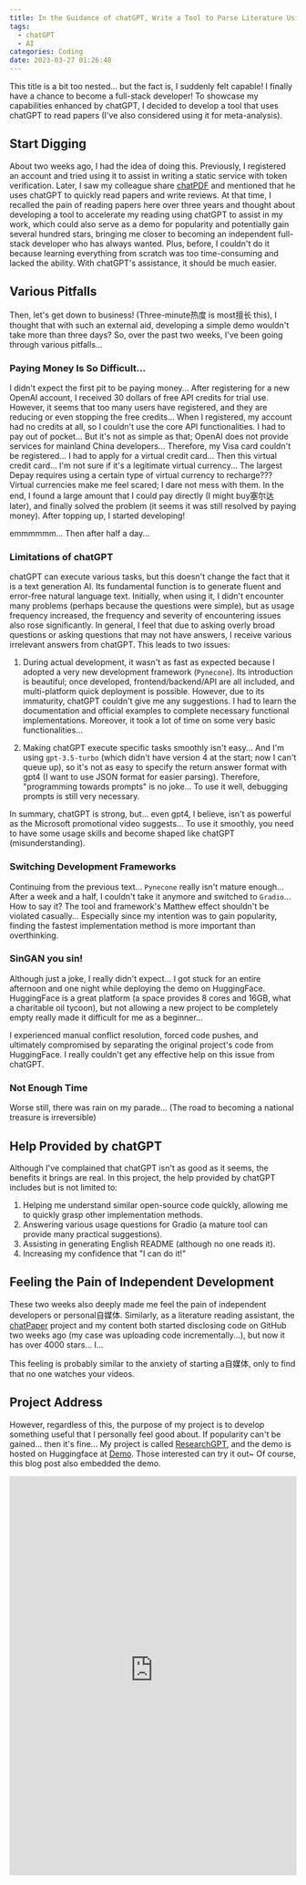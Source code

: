 ```yaml
---
title: In the Guidance of chatGPT, Write a Tool to Parse Literature Using chatGPT's API
tags:
  - chatGPT
  - AI
categories: Coding
date: 2023-03-27 01:26:48
---
```



This title is a bit too nested... but the fact is, I suddenly felt capable! I finally have a chance to become a full-stack developer! To showcase my capabilities enhanced by chatGPT, I decided to develop a tool that uses chatGPT to read papers (I've also considered using it for meta-analysis).

<!-- Abstract part -->
<!-- more -->

## Start Digging

About two weeks ago, I had the idea of doing this. Previously, I registered an account and tried using it to assist in writing a static service with token verification. Later, I saw my colleague share [chatPDF](https://www.chatpdf.com) and mentioned that he uses chatGPT to quickly read papers and write reviews. At that time, I recalled the pain of reading papers here over three years and thought about developing a tool to accelerate my reading using chatGPT to assist in my work, which could also serve as a demo for popularity and potentially gain several hundred stars, bringing me closer to becoming an independent full-stack developer who has always wanted. Plus, before, I couldn't do it because learning everything from scratch was too time-consuming and lacked the ability. With chatGPT's assistance, it should be much easier.

## Various Pitfalls

Then, let's get down to business! (Three-minute热度 is most擅长 this), I thought that with such an external aid, developing a simple demo wouldn't take more than three days? So, over the past two weeks, I've been going through various pitfalls...

### Paying Money Is So Difficult...

I didn't expect the first pit to be paying money... After registering for a new OpenAI account, I received 30 dollars of free API credits for trial use. However, it seems that too many users have registered, and they are reducing or even stopping the free credits... When I registered, my account had no credits at all, so I couldn't use the core API functionalities. I had to pay out of pocket... But it's not as simple as that; OpenAI does not provide services for mainland China developers... Therefore, my Visa card couldn't be registered... I had to apply for a virtual credit card... Then this virtual credit card... I'm not sure if it's a legitimate virtual currency... The largest Depay requires using a certain type of virtual currency to recharge??? Virtual currencies make me feel scared; I dare not mess with them. In the end, I found a large amount that I could pay directly (I might buy塞尔达 later), and finally solved the problem (it seems it was still resolved by paying money). After topping up, I started developing!

emmmmmm... Then after half a day...

### Limitations of chatGPT

chatGPT can execute various tasks, but this doesn't change the fact that it is a text generation AI. Its fundamental function is to generate fluent and error-free natural language text. Initially, when using it, I didn't encounter many problems (perhaps because the questions were simple), but as usage frequency increased, the frequency and severity of encountering issues also rose significantly. In general, I feel that due to asking overly broad questions or asking questions that may not have answers, I receive various irrelevant answers from chatGPT. This leads to two issues:

1. During actual development, it wasn't as fast as expected because I adopted a very new development framework (`Pynecone`). Its introduction is beautiful; once developed, frontend/backend/API are all included, and multi-platform quick deployment is possible. However, due to its immaturity, chatGPT couldn't give me any suggestions. I had to learn the documentation and official examples to complete necessary functional implementations. Moreover, it took a lot of time on some very basic functionalities...

2. Making chatGPT execute specific tasks smoothly isn't easy... And I'm using `gpt-3.5-turbo` (which didn't have version 4 at the start; now I can't queue up), so it's not as easy to specify the return answer format with gpt4 (I want to use JSON format for easier parsing). Therefore, "programming towards prompts" is no joke... To use it well, debugging prompts is still very necessary.

In summary, chatGPT is strong, but... even gpt4, I believe, isn't as powerful as the Microsoft promotional video suggests... To use it smoothly, you need to have some usage skills and become shaped like chatGPT (misunderstanding).

### Switching Development Frameworks

Continuing from the previous text... `Pynecone` really isn't mature enough... After a week and a half, I couldn't take it anymore and switched to `Gradio`... How to say it? The tool and framework's Matthew effect shouldn't be violated casually... Especially since my intention was to gain popularity, finding the fastest implementation method is more important than overthinking.

### SinGAN you sin!

Although just a joke, I really didn't expect... I got stuck for an entire afternoon and one night while deploying the demo on HuggingFace. HuggingFace is a great platform (a space provides 8 cores and 16GB, what a charitable oil tycoon), but not allowing a new project to be completely empty really made it difficult for me as a beginner...

I experienced manual conflict resolution, forced code pushes, and ultimately compromised by separating the original project's code from HuggingFace. I really couldn't get any effective help on this issue from chatGPT.

### Not Enough Time

Worse still, there was rain on my parade... (The road to becoming a national treasure is irreversible)

## Help Provided by chatGPT

Although I've complained that chatGPT isn't as good as it seems, the benefits it brings are real. In this project, the help provided by chatGPT includes but is not limited to:

1. Helping me understand similar open-source code quickly, allowing me to quickly grasp other implementation methods.
2. Answering various usage questions for Gradio (a mature tool can provide many practical suggestions).
3. Assisting in generating English README (although no one reads it).
4. Increasing my confidence that "I can do it!"

## Feeling the Pain of Independent Development

These two weeks also deeply made me feel the pain of independent developers or personal自媒体. Similarly, as a literature reading assistant, the [chatPaper](https://github.com/kaixindelele/ChatPaper) project and my content both started disclosing code on GitHub two weeks ago (my case was uploading code incrementally...), but now it has over 4000 stars... I...

This feeling is probably similar to the anxiety of starting a自媒体, only to find that no one watches your videos.

## Project Address

However, regardless of this, the purpose of my project is to develop something useful that I personally feel good about. If popularity can't be gained... then it's fine... My project is called [ResearchGPT](https://github.com/SilenWang/ReviewGPT), and the demo is hosted on Huggingface at [Demo](https://huggingface.co/spaces/SilenWang/ReviewGPT). Those interested can try it out~ Of course, this blog post also embedded the demo.

<div style="display:flex;justify-content:center;align-items:center;overflow:scroll">
   <iframe
      	src="https://silenwang-reviewgpt.hf.space"
      	frameborder="0"
      	width="850"
      	height="700"
   ></iframe>
</div>
